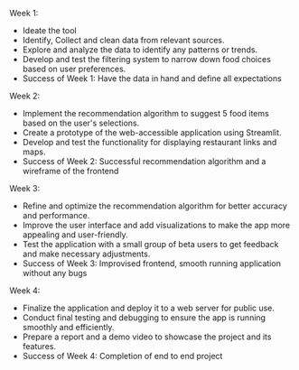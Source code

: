 Week 1:
- Ideate the tool
- Identify, Collect and clean data from relevant sources.
- Explore and analyze the data to identify any patterns or trends.
- Develop and test the filtering system to narrow down food choices based on user preferences.
- Success of Week 1: Have the data in hand and define all expectations

Week 2:
- Implement the recommendation algorithm to suggest 5 food items based on the user's selections.
- Create a prototype of the web-accessible application using Streamlit.
- Develop and test the functionality for displaying restaurant links and maps.
- Success of Week 2: Successful recommendation algorithm and a wireframe of the frontend

Week 3:
- Refine and optimize the recommendation algorithm for better accuracy and performance.
- Improve the user interface and add visualizations to make the app more appealing and user-friendly.
- Test the application with a small group of beta users to get feedback and make necessary adjustments.
- Success of Week 3: Improvised frontend, smooth running application without any bugs

Week 4:
- Finalize the application and deploy it to a web server for public use.
- Conduct final testing and debugging to ensure the app is running smoothly and efficiently.
- Prepare a report and a demo video to showcase the project and its features.
- Success of Week 4: Completion of end to end project